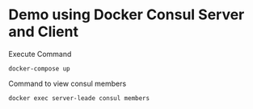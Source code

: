 # Demo using Docker Consul Server and Client

Execute Command
```
docker-compose up
```

Command to view consul members
```
docker exec server-leade consul members
```

